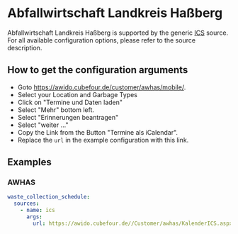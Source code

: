 # Abfallwirtschaft Landkreis Haßberg

Abfallwirtschaft Landkreis Haßberg is supported by the generic [ICS](/doc/source/ics.md) source. For all available configuration options, please refer to the source description.

## How to get the configuration arguments

- Goto <https://awido.cubefour.de/customer/awhas/mobile/>.
- Select your Location and Garbage Types
- Click on "Termine und Daten laden"
- Select "Mehr" bottom left.
- Select "Erinnerungen beantragen"
- Select "weiter ..."
- Copy the Link from the Button "Termine als iCalendar".
- Replace the `url` in the example configuration with this link.

## Examples

### AWHAS

```yaml
waste_collection_schedule:
  sources:
    - name: ics
      args:
        url: https://awido.cubefour.de//Customer/awhas/KalenderICS.aspx?oid=99945703-4fb1-4949-a6d2-19d9f2deba13&jahr=2024&reminder=-1.21:00&fraktionen=1,2,3,4,11
```
